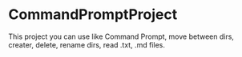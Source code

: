 # CommandPromptProject


This project you can use like Command Prompt, move between dirs, creater, delete, rename dirs, read .txt, .md files.
